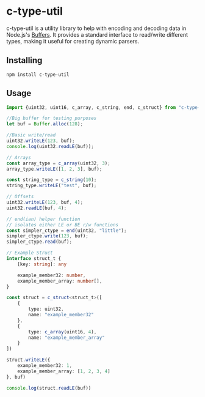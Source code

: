 # c-type-util

c-type-util is a utility library to help with encoding and decoding data in Node.js's
[Buffers](https://nodejs.org/api/buffer.html). It provides a standard interface to read/write different types, making it
useful for creating dynamic parsers.

## Installing

``npm install c-type-util``

## Usage

```typescript
import {uint32, uint16, c_array, c_string, end, c_struct} from "c-type-util";

//Big buffer for testing purposes
let buf = Buffer.alloc(128);

//Basic write/read
uint32.writeLE(123, buf);
console.log(uint32.readLE(buf));

// Arrays
const array_type = c_array(uint32, 3);
array_type.writeLE([1, 2, 3], buf);

const string_type = c_string(10);
string_type.writeLE("test", buf);

// Offsets
uint32.writeLE(123, buf, 4);
uint32.readLE(buf, 4);

// end(ian) helper function
// isolates either LE or BE r/w functions
const simpler_ctype = end(uint32, "little");
simpler_ctype.write(123, buf);
simpler_ctype.read(buf);

// Example Struct
interface struct_t {
    [key: string]: any

    example_member32: number,
    example_member_array: number[],
}

const struct = c_struct<struct_t>([
    {
        type: uint32,
        name: "example_member32"
    },
    {
        type: c_array(uint16, 4),
        name: "example_member_array"
    }
])

struct.writeLE({
    example_member32: 1,
    example_member_array: [1, 2, 3, 4]
}, buf)

console.log(struct.readLE(buf))

```
